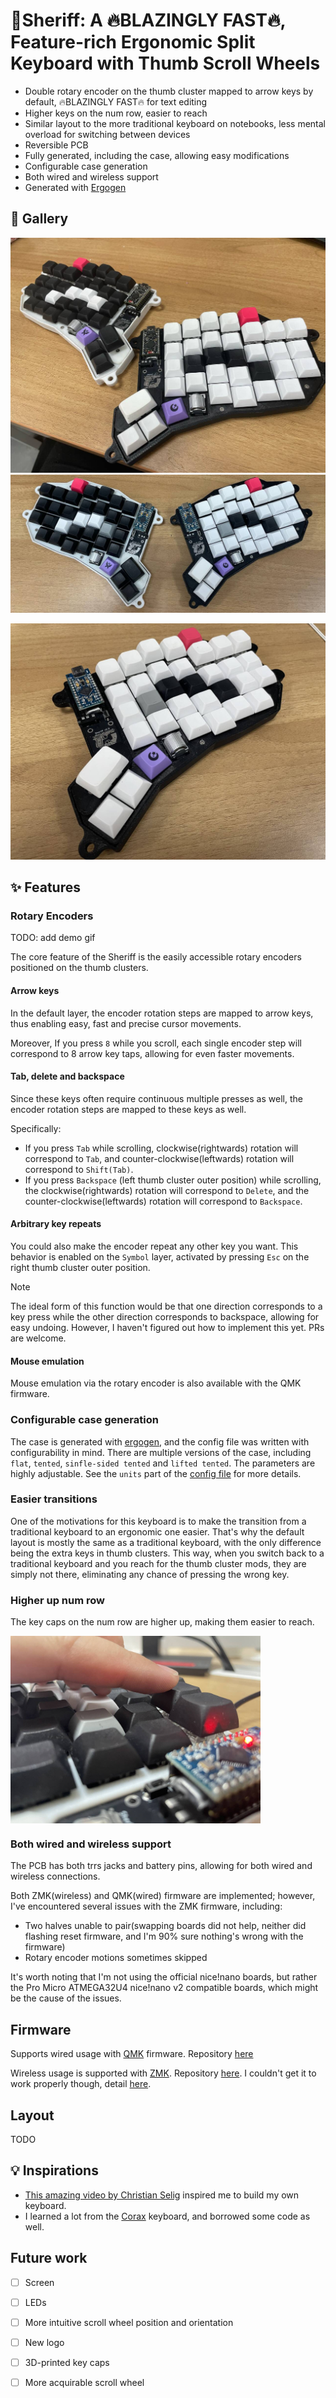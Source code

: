 # :gun:Sheriff: A :fire:BLAZINGLY FAST:fire:, Feature-rich Ergonomic Split Keyboard with Thumb Scroll Wheels

- Double rotary encoder on the thumb cluster mapped to arrow keys by default, :fire:BLAZINGLY FAST:fire: for text editing
- Higher keys on the num row, easier to reach
- Similar layout to the more traditional keyboard on notebooks, less mental overload for switching between devices
- Reversible PCB
- Fully generated, including the case, allowing easy modifications
- Configurable case generation
- Both wired and wireless support
- Generated with [Ergogen](https://github.com/ergogen/ergogen)

## :art: Gallery

![Sheriff](assets/2024-11-13-11-18-53.png)
![Sheriff](assets/2024-11-13-11-18-12.png)

![Sheriff](assets/2024-11-13-11-18-37.png)


## :sparkles: Features

### Rotary Encoders

TODO: add demo gif

The core feature of the Sheriff is the easily accessible rotary encoders positioned on the thumb clusters.

#### Arrow keys

In the default layer, the encoder rotation steps are mapped to arrow keys, thus enabling easy, fast and precise cursor movements.

Moreover, If you press `8` while you scroll, each single encoder step will correspond to 8 arrow key taps, allowing for even faster movements.

#### Tab, delete and backspace

Since these keys often require continuous multiple presses as well, the encoder rotation steps are mapped to these keys as well.

Specifically:
- If you press `Tab` while scrolling, clockwise(rightwards) rotation will correspond to `Tab`, and counter-clockwise(leftwards) rotation will correspond to `Shift(Tab)`.
- If you press `Backspace` (left thumb cluster outer position) while scrolling, the clockwise(rightwards) rotation will correspond to `Delete`, and the counter-clockwise(leftwards) rotation will correspond to `Backspace`.

#### Arbitrary key repeats

You could also make the encoder repeat any other key you want. This behavior is enabled on the `Symbol` layer, activated by pressing `Esc` on the right thumb cluster outer position.

> [!NOTE]
> The ideal form of this function would be that one direction corresponds to a key press while the other direction corresponds to backspace, allowing for easy undoing. However, I haven't figured out how to implement this yet. PRs are welcome.

#### Mouse emulation
Mouse emulation via the rotary encoder is also available with the QMK firmware.

### Configurable case generation
The case is generated with [ergogen](https://github.com/ergogen/ergogen), and the config file was written with configurability in mind. There are multiple versions of the case, including `flat`, `tented`, `sinfle-sided tented` and `lifted tented`. The parameters are highly adjustable. See the `units` part of the [config file](./ergogen/config.yaml) for more details.

### Easier transitions

One of the motivations for this keyboard is to make the transition from a traditional keyboard to an ergonomic one easier. That's why the default layout is mostly the same as a traditional keyboard, with the only difference being the extra keys in thumb clusters. This way, when you switch back to a traditional keyboard and you reach for the thumb cluster mods, they are simply not there, eliminating any chance of pressing the wrong key.

### Higher up num row

The key caps on the num row are higher up, making them easier to reach.

<img src="assets/2024-11-13-11-24-31.png" alt="num_row" width="400" align="center"/>

### Both wired and wireless support
The PCB has both trrs jacks and battery pins, allowing for both wired and wireless connections.

Both ZMK(wireless) and QMK(wired) firmware are implemented; however, I've encountered several issues with the ZMK firmware, including:
- Two halves unable to pair(swapping boards did not help, neither did flashing reset firmware, and I'm 90% sure nothing's wrong with the firmware)
- Rotary encoder motions sometimes skipped

It's worth noting that I'm not using the official nice!nano boards, but rather the Pro Micro ATMEGA32U4 nice!nano v2 compatible boards, which might be the cause of the issues.

## Firmware
Supports wired usage with [QMK](https://qmk.fm/) firmware. Repository [here](https://github.com/AJGamma/sheriff-qmk-config)

Wireless usage is supported with [ZMK](https://zmk.dev/). Repository [here](https://github.com/AJGamma/sheriff-zmk-config). I couldn't get it to work properly though, detail [here](#both-wired-and-wireless-support).

## Layout
TODO

## :bulb: Inspirations

- [This amazing video by Christian Selig](https://www.youtube.com/watch?v=7UXsD7nSfDY) inspired me to build my own keyboard.
- I learned a lot from the [Corax](https://github.com/dnlbauer/corax-keyboard) keyboard, and borrowed some code as well.


## Future work
- [ ] Screen
- [ ] LEDs
- [ ] More intuitive scroll wheel position and orientation
- [ ] New logo
- [ ] 3D-printed key caps
- [ ] More acquirable scroll wheel


